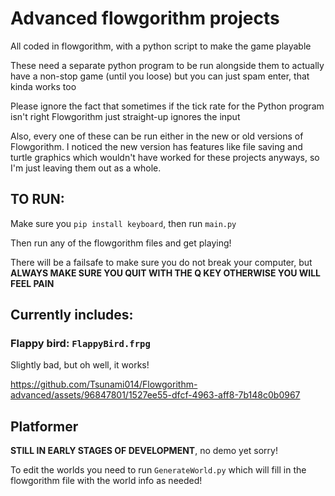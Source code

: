 # Advanced flowgorithm projects
All coded in flowgorithm, with a python script to make the game playable

These need a separate python program to be run alongside them to actually have a non-stop game (until you loose) but you can just spam enter, that kinda works too

Please ignore the fact that sometimes if the tick rate for the Python program isn't right Flowgorithm just straight-up ignores the input

Also, every one of these can be run either in the new or old versions of Flowgorithm. I noticed the new version has features like file saving and turtle graphics which wouldn't have worked for these projects anyways, so I'm just leaving them out as a whole.

## TO RUN:
Make sure you `pip install keyboard`, then run `main.py`

Then run any of the flowgorithm files and get playing!

There will be a failsafe to make sure you do not break your computer, but **ALWAYS MAKE SURE YOU QUIT WITH THE Q KEY OTHERWISE YOU WILL FEEL PAIN**

## Currently includes:
### Flappy bird: `FlappyBird.frpg`

Slightly bad, but oh well, it works!

https://github.com/Tsunami014/Flowgorithm-advanced/assets/96847801/1527ee55-dfcf-4963-aff8-7b148c0b0967

## Platformer
**STILL IN EARLY STAGES OF DEVELOPMENT**, no demo yet sorry!

To edit the worlds you need to run `GenerateWorld.py` which will fill in the flowgorithm file with the world info as needed!
